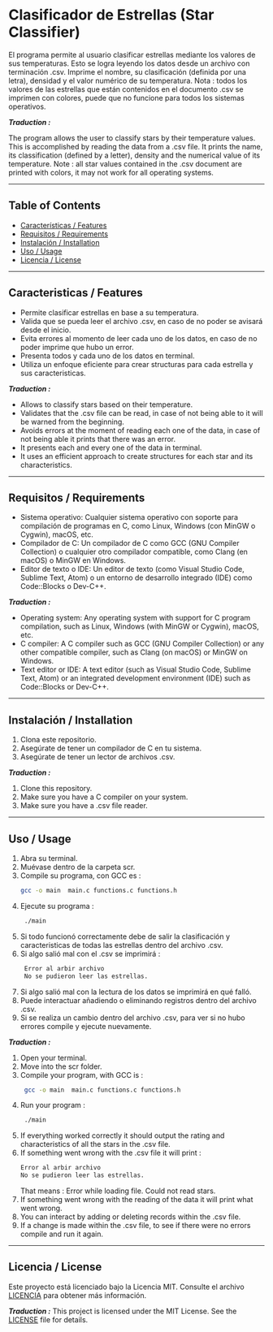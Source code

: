 # Clasificador de Estrellas (Star Classifier)

El programa permite al usuario clasificar estrellas mediante los valores de sus temperaturas. Esto se logra leyendo los datos desde un archivo con terminación .csv. Imprime el nombre, su clasificación (definida por una letra), densidad y el valor numérico de su temperatura. 
Nota : todos los valores de las estrellas que están contenidos en el documento .csv se imprimen con colores, puede que no funcione para todos los sistemas operativos.

***Traduction :***

The program allows the user to classify stars by their temperature values. This is accomplished by reading the data from a .csv file. It prints the name, its classification (defined by a letter), density and the numerical value of its temperature. 
Note : all star values contained in the .csv document are printed with colors, it may not work for all operating systems.


---

## Table of Contents

- [Características / Features](#caracteristicas--features)
- [Requisitos / Requirements](#requisitos--requirements)
- [Instalación / Installation](#instalación--installation)
- [Uso / Usage](#uso--usage)
- [Licencia / License](#licencia--license)

---

## Caracteristicas / Features

- Permite clasificar estrellas en base a su temperatura.
- Valida que se pueda leer el archivo .csv, en caso de no poder se avisará desde el inicio.
- Evita errores al momento de leer cada uno de los datos, en caso de no poder imprime que hubo un error.
- Presenta todos y cada uno de los datos en terminal.
- Utiliza un enfoque eficiente para crear structuras para cada estrella y sus caracteristicas.

***Traduction :***

- Allows to classify stars based on their temperature.
- Validates that the .csv file can be read, in case of not being able to it will be warned from the beginning.
- Avoids errors at the moment of reading each one of the data, in case of not being able it prints that there was an error.
- It presents each and every one of the data in terminal.
- It uses an efficient approach to create structures for each star and its characteristics.

---

## Requisitos / Requirements

- Sistema operativo: Cualquier sistema operativo con soporte para compilación de programas en C, como Linux, Windows (con MinGW o Cygwin), macOS, etc.
- Compilador de C: Un compilador de C como GCC (GNU Compiler Collection) o cualquier otro compilador compatible, como Clang (en macOS) o MinGW en Windows.
- Editor de texto o IDE: Un editor de texto (como Visual Studio Code, Sublime Text, Atom) o un entorno de desarrollo integrado (IDE) como Code::Blocks o Dev-C++.

***Traduction :***

- Operating system: Any operating system with support for C program compilation, such as Linux, Windows (with MinGW or Cygwin), macOS, etc.
- C compiler: A C compiler such as GCC (GNU Compiler Collection) or any other compatible compiler, such as Clang (on macOS) or MinGW on Windows.
- Text editor or IDE: A text editor (such as Visual Studio Code, Sublime Text, Atom) or an integrated development environment (IDE) such as Code::Blocks or Dev-C++.

---

## Instalación / Installation
1. Clona este repositorio.
2. Asegúrate de tener un compilador de C en tu sistema.
3. Asegúrate de tener un lector de archivos .csv.

***Traduction :***

1. Clone this repository.
2. Make sure you have a C compiler on your system.
3. Make sure you have a .csv file reader.

---

## Uso / Usage
1. Abra su terminal.
2. Muévase dentro de la carpeta scr.
3. Compile su programa, con GCC es :
    ```bash
    gcc -o main  main.c functions.c functions.h 
    ```
4. Ejecute su programa :
   ```bash
    ./main
    ```
5. Si todo funcionó correctamente debe de salir la clasificación y caracteristicas de todas las estrellas dentro del archivo .csv.
6. Si algo salió mal con el .csv se imprimirá :
   ```bash
    Error al arbir archivo 
    No se pudieron leer las estrellas.
    ```
7. Si algo salió mal con la lectura de los datos se imprimirá en qué falló.
8. Puede interactuar añadiendo o eliminando registros dentro del archivo .csv.
9. Si se realiza un cambio dentro del archivo .csv, para ver si no hubo errores compile y ejecute nuevamente.

***Traduction :***

1. Open your terminal.
2. Move into the scr folder.
3. Compile your program, with GCC is :
   ```bash
    gcc -o main  main.c functions.c functions.h 
    ```
4. Run your program :
   ```bash
    ./main
    ```
5. If everything worked correctly it should output the rating and characteristics of all the stars in the .csv file.
6. If something went wrong with the .csv file it will print :
     ````bash
     Error al arbir archivo 
     No se pudieron leer las estrellas.
     ````
    That means :  Error while loading file. Could not read stars.
7. If something went wrong with the reading of the data it will print what went wrong.
8. You can interact by adding or deleting records within the .csv file.
9. If a change is made within the .csv file, to see if there were no errors compile and run it again.



---

## Licencia / License
Este proyecto está licenciado bajo la Licencia MIT. Consulte el archivo [LICENCIA](LICENCIA) para obtener más información.

***Traduction :***
This project is licensed under the MIT License. See the [LICENSE](LICENSE) file for details.
